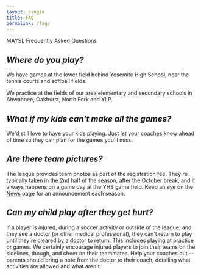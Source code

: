 ```yaml
---
layout: single
title: FAQ
permalink: /faq/
---
```


MAYSL Frequently Asked Questions


## _Where do you play?_

We have games at the lower field behind Yosemite High School,
near the tennis courts and softball fields.

We practice at the fields of our area elementary and secondary
schools in Ahwahnee, Oakhurst, North Fork and YLP.


## _What if my kids can't make all the games?_

We'd still love to have your kids playing. Just let your coaches know
ahead of time so they can plan for the games you'll miss.


## _Are there team pictures?_

The league provides team photos as part of the registration fee.
They're typically taken in the 2nd half of the season, after the
October break, and it always happens on a game day at the YHS
game field. Keep an eye on the [News](/news/) page for an
announcement each season.


## _Can my child play after they get hurt?_

If a player is injured, during a soccer activity or outside of the league,
and they see a doctor (or other medical professional), they can't return
to play until they're cleared by a doctor to return. This includes playing
at practice or games. We certainly encourage injured players to join their
teams on the sidelines, though, and cheer on their teammates. Help your
coaches out -- parents should bring a note from the doctor to their
coach, detailing what activities are allowed and what aren't.
